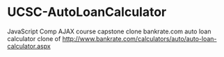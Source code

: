 # UCSC-AutoLoanCalculator
JavaScript Comp AJAX course capstone clone bankrate.com auto loan calculator
clone of 
http://www.bankrate.com/calculators/auto/auto-loan-calculator.aspx